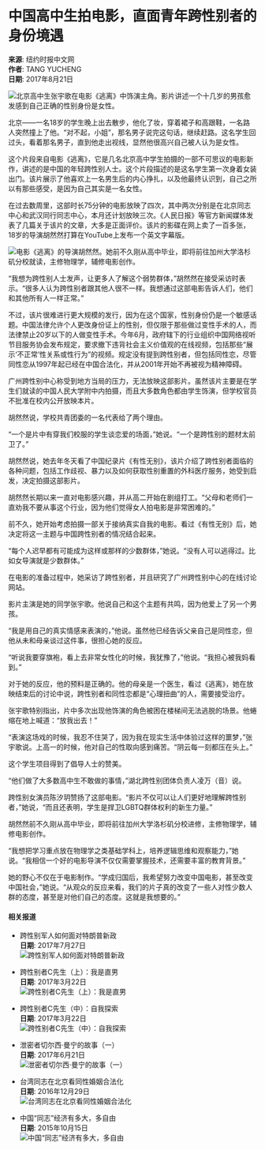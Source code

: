# 中国高中生拍电影，直面青年跨性别者的身份境遇

**来源**: 纽约时报中文网  
**作者**: TANG YUCHENG  
**日期**: 2017年8月21日  

![北京高中生张宇歌在电影《逃离》中饰演主角。影片讲述一个十几岁的男孩愈发感到自己正确的性别身份是女性。](https://static01.nyt.com/images/2017/08/19/world/19china-trans-1/19china-trans-1-master1050.jpg)

北京——一名18岁的学生晚上出去散步，他化了妆，穿着裙子和高跟鞋，一名路人突然撞上了他。“对不起，小姐”，那名男子说完这句话，继续赶路。这名学生回过头，看着那名男子，直到他走出视线，显然他很高兴自己被人认为是女性。

这个片段来自电影《逃离》，它是几名北京高中学生拍摄的一部不可思议的电影新作，讲述的是中国的年轻跨性别人士。这个片段描述的是这名学生第一次身着女装出门。该片展示了他喜欢上一名男生后的内心挣扎，以及他最终认识到，自己之所以有那些感受，是因为自己其实是一名女性。

在过去数周里，这部时长75分钟的电影放映了四次，其中两次分别是在北京同志中心和武汉同行同志中心，本月还计划放映三次。《人民日报》等官方新闻媒体发表了几篇关于该片的文章，大多是正面评价。该片的影碟在网上卖了一百多张，18岁的导演胡然然打算在YouTube上发布一个英文字幕版。

![电影《逃离》的导演胡然然。她前不久刚从高中毕业，即将前往加州大学洛杉矶分校就读，主修物理学，辅修电影创作。](https://static01.nyt.com/images/2017/08/18/world/19china-trans-1/19china-trans-1-master1050.jpg)

“我想为跨性别人士发声，让更多人了解这个弱势群体，”胡然然在接受采访时表示。“很多人认为跨性别者跟其他人很不一样。我想通过这部电影告诉人们，他们和其他所有人一样正常。”

不过，该片很难进行更大规模的发行，因为在这个国家，性别身份仍是一个敏感话题。中国法律允许个人更改身份证上的性别，但仅限于那些做过变性手术的人，而法律禁止20岁以下的人做变性手术。今年6月，政府辖下的行业组织中国网络视听节目服务协会发布规定，要求撤下违背社会主义价值观的在线视频，包括那些“展示‘不正常’性关系或性行为”的视频。规定没有提到跨性别者，但包括同性恋，尽管同性恋从1997年起已经在中国合法化，并从2001年开始不再被视为精神障碍。

广州跨性别中心称受到地方当局的压力，无法放映这部影片。虽然该片主要是在学生们就读的中国人民大学附中内拍摄，而且大多数角色都由学生饰演，但学校官员不批准在校内公开放映本片。

胡然然说，学校共青团委的一名代表给了两个理由。

“一个是片中有穿我们校服的学生谈恋爱的场面，”她说。“一个是跨性别的题材太前卫了。”

胡然然说，她去年冬天看了中国纪录片《有性无别》，该片介绍了跨性别者面临的各种问题，包括工作歧视、暴力以及如何获取性别重置的外科医疗服务，她受到启发，决定拍摄这部影片。

胡然然长期以来一直对电影感兴趣，并从高二开始在剧组打工。“父母和老师们一直劝我不要从事这个行业，因为他们觉得女人拍电影是非常困难的。”

前不久，她开始考虑拍摄一部关于接纳真实自我的电影。看过《有性无别》后，她决定将这一主题与中国跨性别者的情况结合起来。

“每个人迟早都有可能成为这样或那样的少数群体，”她说。“没有人可以逃得过。比如女导演就是少数群体。”

在电影的准备过程中，她采访了跨性别者，并且研究了广州跨性别中心的在线讨论网站。

影片主演是她的同学张宇歌。他说自己和这个主题有共鸣，因为他爱上了另一个男孩。

“我是用自己的真实情感来表演的，”他说。虽然他已经告诉父亲自己是同性恋，但他从未和母亲谈过这件事，很担心她的反应。

“听说我要穿旗袍，看上去非常女性化的时候，我犹豫了，”他说。“我担心被我妈看到。”

对于她的反应，他的预料是正确的。他的母亲是一个医生，看过《逃离》，她在放映结束后的讨论中说，跨性别者和同性恋都是“心理扭曲”的人，需要接受治疗。

张宇歌特别指出，片中多次出现他饰演的角色被困在楼梯间无法逃脱的场景。他蜷缩在地上喊道：“放我出去！”

“表演这场戏的时候，我忍不住哭了，因为我在现实生活中体验过这样的噩梦，”张宇歌说。上高一的时候，他对自己的性取向感到痛苦。“阴云每一刻都压在头上。”

这个学生项目得到了倡导人士的赞美。

“他们做了大多数高中生不敢做的事情，”湖北跨性别团体负责人凌万（音）说。

跨性别女演员陈汐玥赞扬了这部电影。“影片不仅可以让人们更好地理解跨性别者，”她说，“而且还表明，学生是捍卫LGBTQ群体权利的新生力量。”

胡然然前不久刚从高中毕业，即将前往加州大学洛杉矶分校进修，主修物理学，辅修电影创作。

“我想把学习重点放在物理学之类基础学科上，培养逻辑思维和观察能力，”她说。“我相信一个好的电影导演不仅仅需要掌握技术，还需要丰富的教育背景。”

她的野心不仅在于电影制作。“学成归国后，我希望努力改变中国电影，甚至改变中国社会，”她说。“从观众的反应来看，我们的片子真的改变了一些人对性少数人群的态度，甚至是对他们自己的态度。这就是我想要的。”

#### 相关报道

- 跨性别军人如何面对特朗普新政  
  **日期**: 2017年7月27日  
  ![跨性别军人如何面对特朗普新政](https://static01.nyt.com/images/2017/07/27/us/27Transreact-1/27Transreact-1-thumbLarge.jpg)

- 跨性别者C先生（上）：我是直男  
  **日期**: 2017年3月22日  
  ![跨性别者C先生（上）：我是直男](https://static01.nyt.com/images/2016/04/12/world/11CHINATRANS-web1/11CHINATRANS-web1-thumbLarge-v2.jpg)

- 跨性别者C先生（中）：自我探索  
  **日期**: 2017年3月22日  
  ![跨性别者C先生（中）：自我探索](https://static01.nyt.com/images/2017/03/21/admin/cn-trans1/cn-trans1-thumbLarge.jpg)

- 泄密者切尔西·曼宁的故事（一）  
  **日期**: 2017年6月21日  
  ![泄密者切尔西·曼宁的故事（一）](https://static01.nyt.com/images/2017/06/18/magazine/18manning6/18mag-18manning-t_CA0-thumbLarge.jpg)

- 台湾同志在北京看同性婚姻合法化  
  **日期**: 2016年12月29日  
  ![台湾同志在北京看同性婚姻合法化](https://static01.nyt.com/images/2016/12/29/automobiles/cn-lai4/cn-lai4-thumbLarge.jpg)

- 中国“同志”经济有多大，多自由  
  **日期**: 2015年10月15日  
  ![中国“同志”经济有多大，多自由](https://static01.nyt.com/images/2015/10/14/world/cn-cc15blued-01/cn-cc15blued-01-thumbLarge.jpg)  

